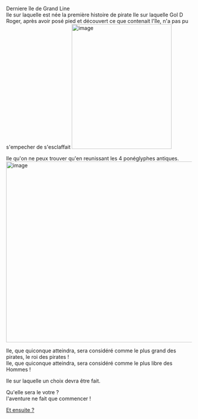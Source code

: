 Derniere île de Grand Line  
Ile sur laquelle est née la première histoire de pirate
Ile sur laquelle Gol D Roger, après avoir posé pied et découvert ce que contenait l'île, n'a pas pu s'empecher de s'esclaffait
<img width="271" height="339" alt="image" src="https://github.com/user-attachments/assets/1965dd2b-4993-4cc2-b808-4c9de9495efc" />


Ile qu'on ne peux trouver qu'en reunissant les 4 ponéglyphes antiques.  
<img width="826" height="491" alt="image" src="https://github.com/user-attachments/assets/ed20ecf4-8200-4aa3-a60a-ac1f3f3918bc" />

Ile, que quiconque atteindra, sera considéré comme le plus grand des pirates, le roi des pirates !  
Ile, que quiconque atteindra, sera considéré comme le plus libre des Hommes !  


Ile sur laquelle un choix devra être fait.  

Qu'elle sera le votre ?  
l'aventure ne fait que commencer !

[Et ensuite ?](https://github.com/Enlawn/TP2---labyrinth/blob/main/Et%20ensuite.md)

